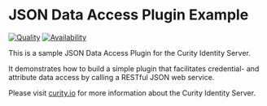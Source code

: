 # JSON Data Access Plugin Example #

[![Quality](https://curity.io/assets/images/badges/rest-dap-plugin-quality.svg)](https://curity.io/resources/code-examples/status/)
[![Availability](https://curity.io/assets/images/badges/rest-dap-plugin-availability.svg)](https://curity.io/resources/code-examples/status/)

This is a sample JSON Data Access Plugin for the Curity Identity Server.

It demonstrates how to build a simple plugin that facilitates credential- and attribute data access by calling a RESTful JSON web service.

Please visit [curity.io](https://curity.io/) for more information about the Curity Identity Server.
